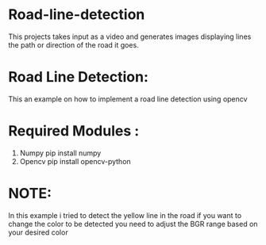 # Road-line-detection
This projects takes input as a video and generates images displaying lines the path or direction of the road it goes.

# Road Line Detection: 
This an example on how to implement a road line detection using opencv

# Required Modules :
1) Numpy
  pip install numpy
2) Opencv
  pip install opencv-python

# NOTE: 
In this example i tried to detect the yellow line in the road if you want to change the color to be detected you need to adjust the BGR range based on your desired color
